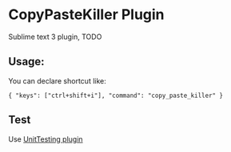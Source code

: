 # CopyPasteKiller Plugin

Sublime text 3 plugin, TODO

## Usage:

You can declare shortcut like:

```
{ "keys": ["ctrl+shift+i"], "command": "copy_paste_killer" }
```

## Test

Use [UnitTesting plugin](https://github.com/SublimeText/UnitTesting)
